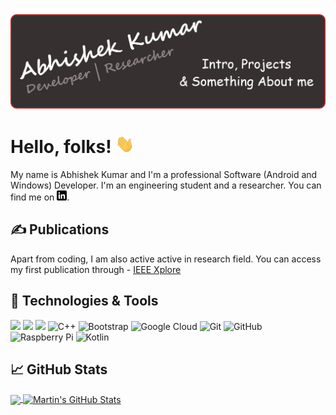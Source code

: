 ![Header](https://github.com/Abhi73017/Abhi73017/blob/master/readme_header.png "Header")

# Hello, folks! <img src="https://github.com/Abhi73017/Abhi73017/blob/master/wave.gif" width="30px">

My name is Abhishek Kumar and I'm a professional Software (Android and Windows) Developer. I'm an engineering student and a researcher. You can find me on [![LinkedIn][3.2]][3].

## &#x270d; Publications

Apart from coding, I am also active active in research field. You can access my first publication through -  [IEEE Xplore](https://ieeexplore.ieee.org/document/9170705)

## 🔧 Technologies & Tools
![](https://img.shields.io/badge/OS-Linux-informational?style=flat&logo=linux&logoColor=white&color=2bbc8a)
![](https://img.shields.io/badge/Editor-IntelliJ_IDEA-informational?style=flat&logo=intellij-idea&logoColor=white&color=2bbc8a)
![](https://img.shields.io/badge/Code-Python-informational?style=flat&logo=python&logoColor=white&color=2bbc8a)
![C++](https://img.shields.io/badge/-C++-00599C?style=flat-square&logo=c)
![Bootstrap](https://img.shields.io/badge/-Bootstrap-563D7C?style=flat-square&logo=bootstrap)
![Google Cloud](https://img.shields.io/badge/Google%20Cloud-black?style=flat-square&logo=google-cloud)
![Git](https://img.shields.io/badge/-Git-black?style=flat-square&logo=git)
![GitHub](https://img.shields.io/badge/-GitHub-181717?style=flat-square&logo=github)
![Raspberry Pi](https://img.shields.io/badge/-Raspberry%20Pi-C51A4A?style=flat-square&logo=Raspberry-Pi)
![Kotlin](https://img.shields.io/badge/-kotlin-006a71?style=plastic&logo=kotlin)

## &#x1f4c8; GitHub Stats

<a href="https://github.com/Abhi73017/Abhi73017">
  <img align="center" src="https://github-readme-stats.vercel.app/api/top-langs/?username=Abhi73017&hide=java,html&title_color=ffffff&text_color=c9cacc&icon_color=2bbc8a&bg_color=1d1f21" />
</a>
<a href="https://github.com/Abhi73017/Abhi73017">
  <img align="center" src="https://github-readme-stats.vercel.app/api?username=Abhi73017&show_icons=true&line_height=27&count_private=true&title_color=ffffff&text_color=c9cacc&icon_color=2bbc8a&bg_color=1d1f21" alt="Martin's GitHub Stats" />
</a>

[3.2]: https://github.com/Abhi73017/Abhi73017/blob/master/linkedin-3-16.png (LinkedIn icon without padding)


<!-- links to your social media accounts -->

[2]: https://github.com/Abhi73017
[3]: https://www.linkedin.com/in/abhishek-kumar-73017

